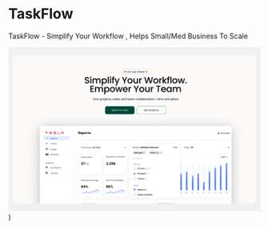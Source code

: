 # TaskFlow
TaskFlow - Simplify Your Workflow , Helps Small/Med Business To Scale



![alt text](https://github.com/TeenTornado/TaskFlow/blob/main/Taskflow%20Main.png))
